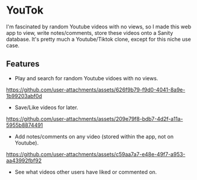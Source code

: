 # YouTok

I'm fascinated by random Youtube videos with no views, so I made this web app to view, write notes/comments, store these videos onto a Sanity database. It's pretty much a Youtube/Tiktok clone, except for this niche use case.
## Features

- Play and search for random Youtube vidoes with no views.

https://github.com/user-attachments/assets/626f9b79-f9d0-4041-8a9e-1b99203abf0d


- Save/Like videos for later.

https://github.com/user-attachments/assets/209e79f8-bdb7-4d2f-a11a-5955b8874491


- Add notes/comments on any video (stored within the app, not on Youtube).

https://github.com/user-attachments/assets/c59aa7a7-e48e-49f7-a953-aa43992fbf92


- See what videos other users have liked or commented on.
